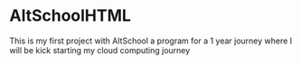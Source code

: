 # AltSchoolHTML
This is my first project with AltSchool a program for a 1 year journey where I will be kick starting my cloud computing journey 
